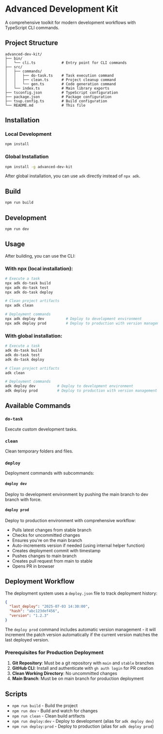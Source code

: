 # Advanced Development Kit

A comprehensive toolkit for modern development workflows with TypeScript CLI commands.

## Project Structure

```
advanced-dev-kit/
├── bin/
│   └── cli.ts            # Entry point for CLI commands
├── src/
│   ├── commands/
│   │   ├── do-task.ts    # Task execution command
│   │   ├── clean.ts      # Project cleanup command
│   │   └── gen.ts        # Code generation command
│   └── index.ts          # Main library exports
├── tsconfig.json         # TypeScript configuration
├── package.json          # Package configuration
├── tsup.config.ts        # Build configuration
└── README.md             # This file
```

## Installation

### Local Development
```bash
npm install
```

### Global Installation
```bash
npm install -g advanced-dev-kit
```

After global installation, you can use `adk` directly instead of `npx adk`.

## Build

```bash
npm run build
```

## Development

```bash
npm run dev
```

## Usage

After building, you can use the CLI:

### With npx (local installation):
```bash
# Execute a task
npx adk do-task build
npx adk do-task test
npx adk do-task deploy

# Clean project artifacts
npx adk clean

# Deployment commands
npx adk deploy dev          # Deploy to development environment
npx adk deploy prod         # Deploy to production with version management
```

### With global installation:
```bash
# Execute a task
adk do-task build
adk do-task test
adk do-task deploy

# Clean project artifacts
adk clean

# Deployment commands
adk deploy dev          # Deploy to development environment
adk deploy prod         # Deploy to production with version management
```

## Available Commands

### `do-task`
Execute custom development tasks.

### `clean`
Clean temporary folders and files.

### `deploy`
Deployment commands with subcommands:

#### `deploy dev`
Deploy to development environment by pushing the main branch to dev branch with force.

#### `deploy prod`
Deploy to production environment with comprehensive workflow:
- Pulls latest changes from stable branch
- Checks for uncommitted changes
- Ensures you're on the main branch
- Auto-increments version if needed (using internal helper function)
- Creates deployment commit with timestamp
- Pushes changes to main branch
- Creates pull request from main to stable
- Opens PR in browser

## Deployment Workflow

The deployment system uses a `deploy.json` file to track deployment history:

```json
{
  "last_deploy": "2025-07-03 14:30:00",
  "hash": "abc123def456",
  "version": "1.2.3"
}
```

The `deploy prod` command includes automatic version management - it will increment the patch version automatically if the current version matches the last deployed version.

### Prerequisites for Production Deployment

1. **Git Repository**: Must be a git repository with `main` and `stable` branches
2. **GitHub CLI**: Install and authenticate with `gh auth login` for PR creation
3. **Clean Working Directory**: No uncommitted changes
4. **Main Branch**: Must be on main branch for production deployment

## Scripts

- `npm run build` - Build the project
- `npm run dev` - Build and watch for changes
- `npm run clean` - Clean build artifacts
- `npm run deploy:dev` - Deploy to development (alias for `adk deploy dev`)
- `npm run deploy:prod` - Deploy to production (alias for `adk deploy prod`)